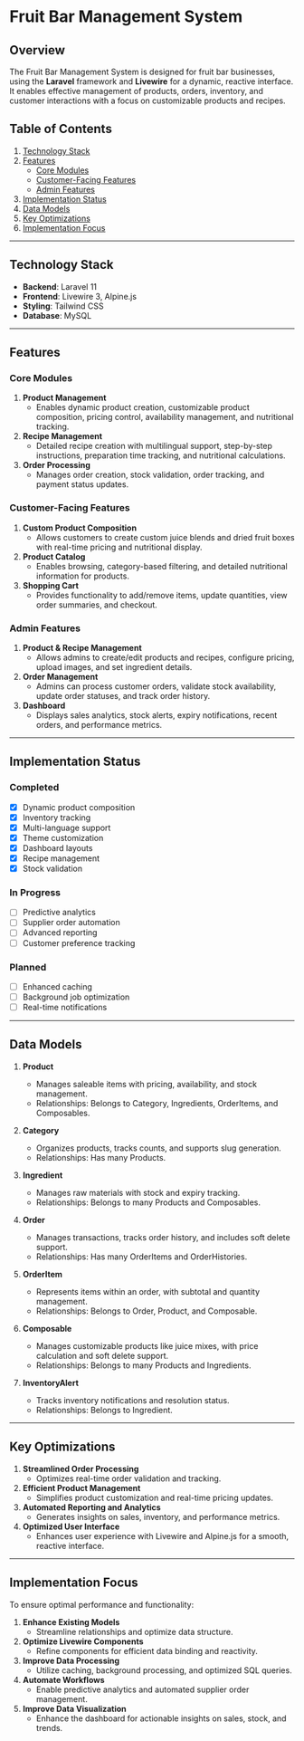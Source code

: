 # Fruit Bar Management System

## Overview
The Fruit Bar Management System is designed for fruit bar businesses, using the **Laravel** framework and **Livewire** for a dynamic, reactive interface. It enables effective management of products, orders, inventory, and customer interactions with a focus on customizable products and recipes.

## Table of Contents
1. [Technology Stack](#technology-stack)
2. [Features](#features)
   - [Core Modules](#core-modules)
   - [Customer-Facing Features](#customer-facing-features)
   - [Admin Features](#admin-features)
3. [Implementation Status](#implementation-status)
4. [Data Models](#data-models)
5. [Key Optimizations](#key-optimizations)
6. [Implementation Focus](#implementation-focus)

---

## Technology Stack
- **Backend**: Laravel 11
- **Frontend**: Livewire 3, Alpine.js
- **Styling**: Tailwind CSS
- **Database**: MySQL

---

## Features

### Core Modules
1. **Product Management**
   - Enables dynamic product creation, customizable product composition, pricing control, availability management, and nutritional tracking.
2. **Recipe Management**
   - Detailed recipe creation with multilingual support, step-by-step instructions, preparation time tracking, and nutritional calculations.
3. **Order Processing**
   - Manages order creation, stock validation, order tracking, and payment status updates.

### Customer-Facing Features
1. **Custom Product Composition**
   - Allows customers to create custom juice blends and dried fruit boxes with real-time pricing and nutritional display.
2. **Product Catalog**
   - Enables browsing, category-based filtering, and detailed nutritional information for products.
3. **Shopping Cart**
   - Provides functionality to add/remove items, update quantities, view order summaries, and checkout.

### Admin Features
1. **Product & Recipe Management**
   - Allows admins to create/edit products and recipes, configure pricing, upload images, and set ingredient details.
2. **Order Management**
   - Admins can process customer orders, validate stock availability, update order statuses, and track order history.
3. **Dashboard**
   - Displays sales analytics, stock alerts, expiry notifications, recent orders, and performance metrics.

---

## Implementation Status

### Completed
- [x] Dynamic product composition
- [x] Inventory tracking
- [x] Multi-language support
- [x] Theme customization
- [x] Dashboard layouts
- [x] Recipe management
- [x] Stock validation

### In Progress
- [ ] Predictive analytics
- [ ] Supplier order automation
- [ ] Advanced reporting
- [ ] Customer preference tracking

### Planned
- [ ] Enhanced caching
- [ ] Background job optimization
- [ ] Real-time notifications
---

## Data Models

1. **Product**
   - Manages saleable items with pricing, availability, and stock management.
   - Relationships: Belongs to Category, Ingredients, OrderItems, and Composables.

2. **Category**
   - Organizes products, tracks counts, and supports slug generation.
   - Relationships: Has many Products.

3. **Ingredient**
   - Manages raw materials with stock and expiry tracking.
   - Relationships: Belongs to many Products and Composables.

4. **Order**
   - Manages transactions, tracks order history, and includes soft delete support.
   - Relationships: Has many OrderItems and OrderHistories.

5. **OrderItem**
   - Represents items within an order, with subtotal and quantity management.
   - Relationships: Belongs to Order, Product, and Composable.

6. **Composable**
   - Manages customizable products like juice mixes, with price calculation and soft delete support.
   - Relationships: Belongs to many Products and Ingredients.

7. **InventoryAlert**
   - Tracks inventory notifications and resolution status.
   - Relationships: Belongs to Ingredient.

---

## Key Optimizations

1. **Streamlined Order Processing**
   - Optimizes real-time order validation and tracking.
2. **Efficient Product Management**
   - Simplifies product customization and real-time pricing updates.
3. **Automated Reporting and Analytics**
   - Generates insights on sales, inventory, and performance metrics.
4. **Optimized User Interface**
   - Enhances user experience with Livewire and Alpine.js for a smooth, reactive interface.

---

## Implementation Focus

To ensure optimal performance and functionality:
1. **Enhance Existing Models**
   - Streamline relationships and optimize data structure.
2. **Optimize Livewire Components**
   - Refine components for efficient data binding and reactivity.
3. **Improve Data Processing**
   - Utilize caching, background processing, and optimized SQL queries.
4. **Automate Workflows**
   - Enable predictive analytics and automated supplier order management.
5. **Improve Data Visualization**
   - Enhance the dashboard for actionable insights on sales, stock, and trends.
